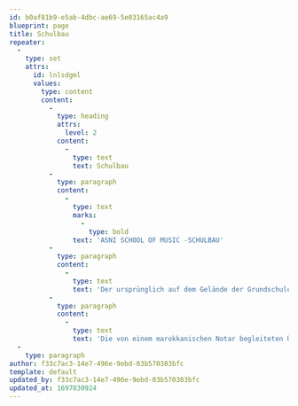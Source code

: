 ```yaml
---
id: b0af81b9-e5ab-4dbc-ae69-5e03165ac4a9
blueprint: page
title: Schulbau
repeater:
  -
    type: set
    attrs:
      id: lnlsdgml
      values:
        type: content
        content:
          -
            type: heading
            attrs:
              level: 2
            content:
              -
                type: text
                text: Schulbau
          -
            type: paragraph
            content:
              -
                type: text
                marks:
                  -
                    type: bold
                text: 'ASNI SCHOOL OF MUSIC -SCHULBAU'
          -
            type: paragraph
            content:
              -
                type: text
                text: 'Der ursprünglich auf dem Gelände der Grundschule in Asni geplante Schulbau konnte aus den verschiedensten Gründen dort nicht umgesetzt werden. Nach langer Suche wurde ein geeignetes Grundstück gefunden, das wir zwischenzeitlich erwerben konnten.'
          -
            type: paragraph
            content:
              -
                type: text
                text: 'Die von einem marokkanischen Notar begleiteten Übertragungsformalitäten werden noch einige Zeit in Anspruch nehmen, so dass wir davon ausgehen, Anfang 2020 mit dem Bau der Musikschule beginnen zu können.'
  -
    type: paragraph
author: f33c7ac3-14e7-496e-9ebd-03b570383bfc
template: default
updated_by: f33c7ac3-14e7-496e-9ebd-03b570383bfc
updated_at: 1697030924
---
```

